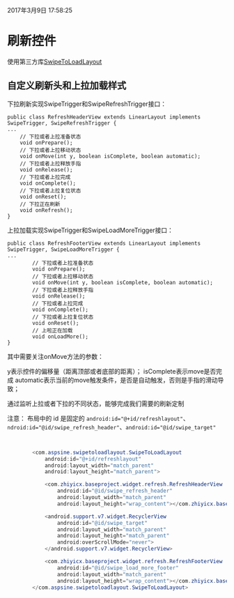 2017年3月9日 17:58:25
# 刷新控件

使用第三方库[SwipeToLoadLayout](https://github.com/Aspsine/SwipeToLoadLayout)

## 自定义刷新头和上拉加载样式

下拉刷新实现SwipeTrigger和SwipeRefreshTrigger接口：
```
public class RefreshHeaderView extends LinearLayout implements SwipeTrigger, SwipeRefreshTrigger {
...
    // 下拉或者上拉准备状态
    void onPrepare();
    // 下拉或者上拉移动状态
    void onMove(int y, boolean isComplete, boolean automatic);
    // 下拉或者上拉释放手指
    void onRelease();
    // 下拉或者上拉完成
    void onComplete();
    // 下拉或者上拉复位状态
    void onReset();
    // 下拉正在刷新
    void onRefresh();
}
```


上拉加载实现SwipeTrigger和SwipeLoadMoreTrigger接口：
```
public class RefreshFooterView extends LinearLayout implements SwipeTrigger, SwipeLoadMoreTrigger {
...
        // 下拉或者上拉准备状态
        void onPrepare();
        // 下拉或者上拉移动状态
        void onMove(int y, boolean isComplete, boolean automatic);
        // 下拉或者上拉释放手指
        void onRelease();
        // 下拉或者上拉完成
        void onComplete();
        // 下拉或者上拉复位状态
        void onReset();
        // 上啦正在加载
        void onLoadMore();
}
```

其中需要关注onMove方法的参数：

y表示控件的偏移量（距离顶部或者底部的距离）；
isComplete表示move是否完成
automatic表示当前的move触发条件，是否是自动触发，否则是手指的滑动导致；

通过监听上拉或者下拉的不同状态，能够完成我们需要的刷新定制

注意： 布局中的 id 是固定的 `android:id="@+id/refreshlayout"`、`ndroid:id="@id/swipe_refresh_header"`、`android:id="@id/swipe_target"`
```java


        <com.aspsine.swipetoloadlayout.SwipeToLoadLayout
            android:id="@+id/refreshlayout"
            android:layout_width="match_parent"
            android:layout_height="match_parent">

            <com.zhiyicx.baseproject.widget.refresh.RefreshHeaderView
                android:id="@id/swipe_refresh_header"
                android:layout_width="match_parent"
                android:layout_height="wrap_content"></com.zhiyicx.baseproject.widget.refresh.RefreshHeaderView>

            <android.support.v7.widget.RecyclerView
                android:id="@id/swipe_target"
                android:layout_width="match_parent"
                android:layout_height="match_parent"
                android:overScrollMode="never">
            </android.support.v7.widget.RecyclerView>

            <com.zhiyicx.baseproject.widget.refresh.RefreshFooterView
                android:id="@id/swipe_load_more_footer"
                android:layout_width="match_parent"
                android:layout_height="wrap_content"></com.zhiyicx.baseproject.widget.refresh.RefreshFooterView>
        </com.aspsine.swipetoloadlayout.SwipeToLoadLayout>

```